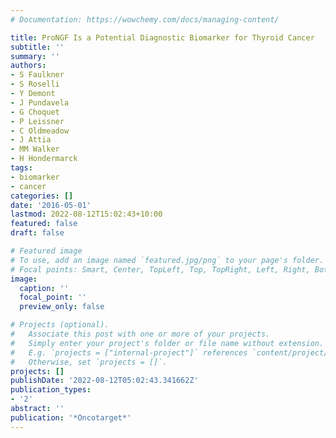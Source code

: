```yaml
---
# Documentation: https://wowchemy.com/docs/managing-content/

title: ProNGF Is a Potential Diagnostic Biomarker for Thyroid Cancer
subtitle: ''
summary: ''
authors:
- S Faulkner
- S Roselli
- Y Demont
- J Pundavela
- G Choquet
- P Leissner
- C Oldmeadow
- J Attia
- MM Walker
- H Hondermarck
tags:
- biomarker
- cancer
categories: []
date: '2016-05-01'
lastmod: 2022-08-12T15:02:43+10:00
featured: false
draft: false

# Featured image
# To use, add an image named `featured.jpg/png` to your page's folder.
# Focal points: Smart, Center, TopLeft, Top, TopRight, Left, Right, BottomLeft, Bottom, BottomRight.
image:
  caption: ''
  focal_point: ''
  preview_only: false

# Projects (optional).
#   Associate this post with one or more of your projects.
#   Simply enter your project's folder or file name without extension.
#   E.g. `projects = ["internal-project"]` references `content/project/deep-learning/index.md`.
#   Otherwise, set `projects = []`.
projects: []
publishDate: '2022-08-12T05:02:43.341662Z'
publication_types:
- '2'
abstract: ''
publication: '*Oncotarget*'
---
```

